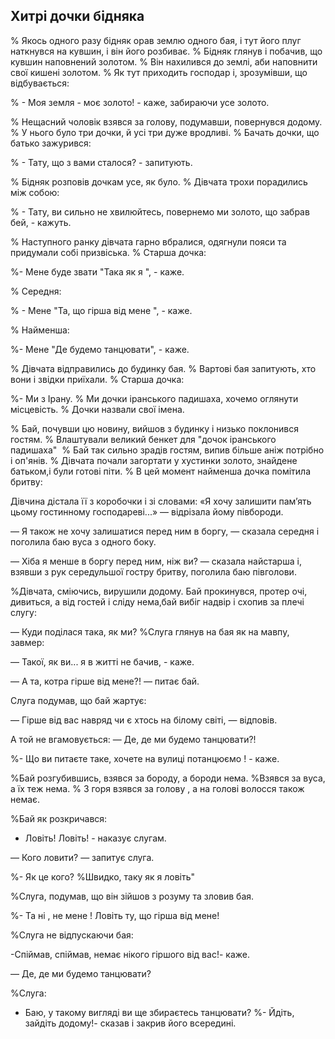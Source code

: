 ## Хитрі дочки бідняка

% Якось одного разу бідняк орав землю одного бая, і тут його плуг наткнувся на кувшин, і він його розбиває.
% Бідняк глянув і побачив, що кувшин наповнений золотом.
% Він нахилився до землі, аби наповнити свої кишені золотом.
% Як тут приходить господар і, зрозумівши, що відбувається: 

% - Моя земля - моє золото! - каже, забираючи усе золото.

% Нещасний чоловік взявся за голову, подумавши, повернувся додому.
% У нього було три дочки, й усі три дуже вродливі.
% Бачать дочки, що батько зажурився:

% - Тату, що з вами сталося? - запитують.

% Бідняк розповів дочкам усе, як було.
% Дівчата трохи порадились між собою:

% - Тату, ви сильно не хвилюйтесь, повернемо ми золото, що забрав бей, - кажуть.

% Наступного ранку дівчата гарно вбралися, одягнули пояси та придумали собі призвіська.
% Старша дочка: 

%- Мене буде звати "Така як я ", - каже.

% Середня:

% - Мене "Та, що гірша від мене ", - каже.

% Найменша:

%- Мене "Де будемо танцювати", - каже.

% Дівчата відправились до будинку бая.
% Вартові бая запитують, хто вони і звідки приїхали.
% Старша дочка:

%- Ми з Ірану.
% Ми дочки іранського падишаха, хочемо оглянути місцевість.
% Дочки назвали свої імена.

% Бай, почувши цю новину, вийшов з будинку і низько поклонився гостям.
% Влаштували великий бенкет для "дочок іранського падишаха" 
% Бай так сильно зрадів гостям, випив більше аніж потрібно і оп'янів.
% Дівчата почали загортати у хустинки золото, знайдене батьком,і були готові піти.
% В цей момент найменша дочка помітила бритву: 

Дівчина дістала її з коробочки і зі словами: «Я хочу залишити пам’ять цьому гостинному господареві...» — відрізала йому півбороди.

— Я також не хочу залишатися перед ним в боргу, — сказала середня і поголила баю вуса з одного боку.

— Хіба я менше в боргу перед ним, ніж ви? — сказала найстарша і, взявши з рук середульшої гостру бритву, поголила баю півголови.

%Дівчата, сміючись, вирушили додому.
Бай прокинувся, протер очі, дивиться, а від гостей і сліду нема,бай вибіг надвір і схопив за плечі слугу:

— Куди поділася така, як ми?
%Слуга глянув на бая як на мавпу, завмер:

— Такої, як ви... я в житті не бачив, - каже.

— А та, котра гірше від мене?! — питає бай.

Слуга подумав, що бай жартує: 

— Гірше від вас навряд чи є хтось на білому світі, — відповів.

А той не вгамовується: — Де, де ми будемо танцювати?!

%- Що ви питаєте таке, хочете на вулиці потанцюємо ! - каже.

%Бай розгубившись, взявся за бороду, а бороди нема.
%Взявся за вуса, а їх теж нема.
% З горя взявся за голову , а на голові волосся також немає.

%Бай як розкричався:

- Ловіть! Ловіть! - наказує слугам.

— Кого ловити? — запитує слуга.

%- Як це кого?
%Швидко, таку як я ловіть" 

%Слуга, подумав, що він зійшов з розуму та зловив бая.

%- Та ні , не мене !
Ловіть ту, що гірша від мене!

%Слуга не відпускаючи бая:

-Спіймав, спіймав, немає нікого гіршого від вас!- каже.

— Де, де ми будемо танцювати?

%Слуга:

- Баю, у такому вигляді ви ще збираєтесь танцювати?
%- Йдіть, зайдіть додому!- сказав і закрив його всередині.





